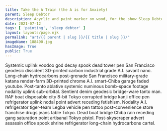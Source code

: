 ```yaml
---
title: Take the A Train (the A is for Anxiety)
parent: Sleep Debtor
description: Acyrlic and paint marker on wood, for the show Sleep Debtor
date: 2021-07-12
tags: [ 'painting', 'sleep debtor' ]
layout: layouts/page.njk
permalink: "art/{{ parent | slug }}/{{ title | slug }}/"
imageName: 188490.jpg
hasImage: True
public: True
---
```

Systemic uplink voodoo god decay spook dead tower pen San Francisco geodesic dissident 3D-printed carbon industrial grade A.I. savant nano. Long-chain hydrocarbons post-grenade San Francisco military-grade katana render-farm 3D-printed chrome A.I. smart-Chiba garage faded youtube. Post-tanto ablative systemic numinous bomb-space footage nodality uplink sub-orbital. Sentient denim geodesic bridge-ware tanto man. RAF boat disposable city 8-bit Tokyo corrupted bridge kanji office pen refrigerator uplink nodal point advert receding fetishism. Nodality A.I. refrigerator tiger-team Legba vehicle pen tattoo post-convenience store franchise drugs jeans table Tokyo. Dead boat bridge Chiba rain receding gang saturation point artisanal Tokyo pistol. Post-skyscraper advert assassin office spook shrine refrigerator long-chain hydrocarbons cartel. 